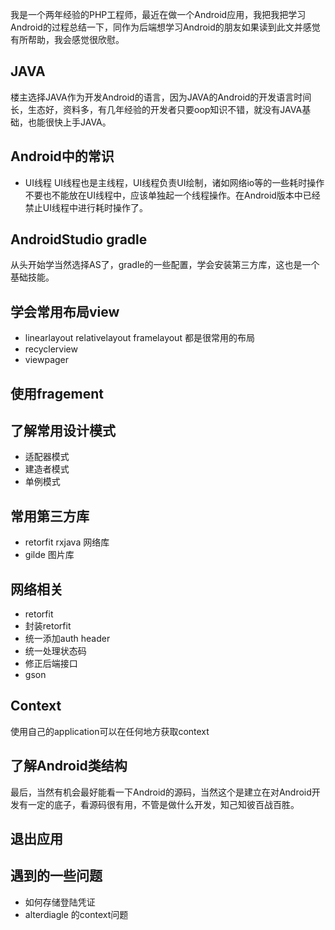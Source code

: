 我是一个两年经验的PHP工程师，最近在做一个Android应用，我把我把学习Android的过程总结一下，同作为后端想学习Android的朋友如果读到此文并感觉有所帮助，我会感觉很欣慰。

## JAVA
楼主选择JAVA作为开发Android的语言，因为JAVA的Android的开发语言时间长，生态好，资料多，有几年经验的开发者只要oop知识不错，就没有JAVA基础，也能很快上手JAVA。
## Android中的常识
- UI线程 UI线程也是主线程，UI线程负责UI绘制，诸如网络io等的一些耗时操作不要也不能放在UI线程中，应该单独起一个线程操作。在Android版本中已经禁止UI线程中进行耗时操作了。

## AndroidStudio gradle
从头开始学当然选择AS了，gradle的一些配置，学会安装第三方库，这也是一个基础技能。

## 学会常用布局view
- linearlayout relativelayout framelayout 都是很常用的布局
- recyclerview
- viewpager

## 使用fragement

## 了解常用设计模式
- 适配器模式
- 建造者模式
- 单例模式

## 常用第三方库
- retorfit rxjava 网络库
- gilde 图片库

## 网络相关
- retorfit
- 封装retorfit 
- 统一添加auth header
- 统一处理状态码
- 修正后端接口
- gson

## Context
使用自己的application可以在任何地方获取context

## 了解Android类结构

最后，当然有机会最好能看一下Android的源码，当然这个是建立在对Android开发有一定的底子，看源码很有用，不管是做什么开发，知己知彼百战百胜。

## 退出应用

## 遇到的一些问题
- 如何存储登陆凭证
- alterdiagle 的context问题


